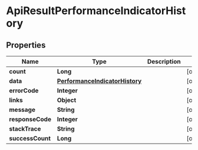 
# ApiResultPerformanceIndicatorHistory

## Properties
Name | Type | Description | Notes
------------ | ------------- | ------------- | -------------
**count** | **Long** |  |  [optional]
**data** | [**PerformanceIndicatorHistory**](PerformanceIndicatorHistory.md) |  |  [optional]
**errorCode** | **Integer** |  |  [optional]
**links** | **Object** |  |  [optional]
**message** | **String** |  |  [optional]
**responseCode** | **Integer** |  |  [optional]
**stackTrace** | **String** |  |  [optional]
**successCount** | **Long** |  |  [optional]



